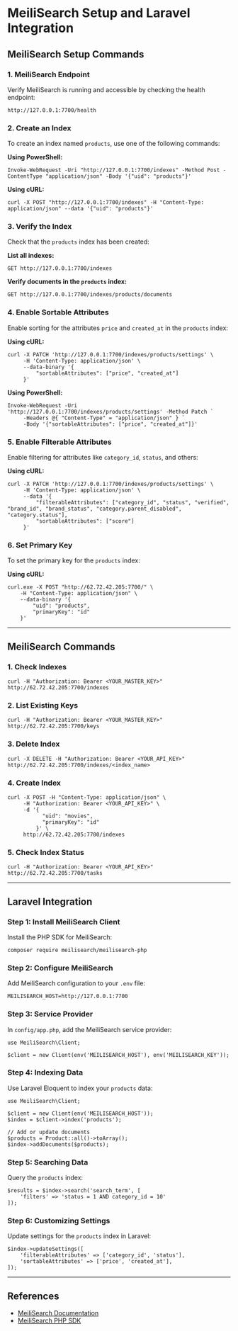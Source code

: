 # MeiliSearch Setup and Laravel Integration

## MeiliSearch Setup Commands

### 1. MeiliSearch Endpoint
Verify MeiliSearch is running and accessible by checking the health endpoint:
```
http://127.0.0.1:7700/health
```

### 2. Create an Index
To create an index named `products`, use one of the following commands:

**Using PowerShell:**
```
Invoke-WebRequest -Uri "http://127.0.0.1:7700/indexes" -Method Post -ContentType "application/json" -Body '{"uid": "products"}'
```

**Using cURL:**
```
curl -X POST "http://127.0.0.1:7700/indexes" -H "Content-Type: application/json" --data '{"uid": "products"}'
```

### 3. Verify the Index
Check that the `products` index has been created:

**List all indexes:**
```
GET http://127.0.0.1:7700/indexes
```

**Verify documents in the `products` index:**
```
GET http://127.0.0.1:7700/indexes/products/documents
```

### 4. Enable Sortable Attributes
Enable sorting for the attributes `price` and `created_at` in the `products` index:

**Using cURL:**
```
curl -X PATCH 'http://127.0.0.1:7700/indexes/products/settings' \
     -H 'Content-Type: application/json' \
     --data-binary '{
         "sortableAttributes": ["price", "created_at"]
     }'
```

**Using PowerShell:**
```
Invoke-WebRequest -Uri 'http://127.0.0.1:7700/indexes/products/settings' -Method Patch `
     -Headers @{ "Content-Type" = "application/json" } `
     -Body '{"sortableAttributes": ["price", "created_at"]}'
```

### 5. Enable Filterable Attributes
Enable filtering for attributes like `category_id`, `status`, and others:

**Using cURL:**
```
curl -X PATCH 'http://127.0.0.1:7700/indexes/products/settings' \
     -H 'Content-Type: application/json' \
     --data '{
         "filterableAttributes": ["category_id", "status", "verified", "brand_id", "brand_status", "category.parent_disabled", "category.status"],
         "sortableAttributes": ["score"]
     }'
```

### 6. Set Primary Key
To set the primary key for the `products` index:

**Using cURL:**
```
curl.exe -X POST "http://62.72.42.205:7700/" \
    -H "Content-Type: application/json" \
    --data-binary '{
        "uid": "products",
        "primaryKey": "id"
    }'
```

---

## MeiliSearch Commands

### 1. Check Indexes
```
curl -H "Authorization: Bearer <YOUR_MASTER_KEY>" http://62.72.42.205:7700/indexes
```

### 2. List Existing Keys
```
curl -H "Authorization: Bearer <YOUR_MASTER_KEY>" http://62.72.42.205:7700/keys
```

### 3. Delete Index
```
curl -X DELETE -H "Authorization: Bearer <YOUR_API_KEY>" http://62.72.42.205:7700/indexes/<index_name>
```

### 4. Create Index
```
curl -X POST -H "Content-Type: application/json" \
     -H "Authorization: Bearer <YOUR_API_KEY>" \
     -d '{
           "uid": "movies",
           "primaryKey": "id"
         }' \
     http://62.72.42.205:7700/indexes
```

### 5. Check Index Status
```
curl -H "Authorization: Bearer <YOUR_API_KEY>" http://62.72.42.205:7700/tasks
```

---

## Laravel Integration

### Step 1: Install MeiliSearch Client
Install the PHP SDK for MeiliSearch:
```
composer require meilisearch/meilisearch-php
```

### Step 2: Configure MeiliSearch
Add MeiliSearch configuration to your `.env` file:
```
MEILISEARCH_HOST=http://127.0.0.1:7700
```

### Step 3: Service Provider
In `config/app.php`, add the MeiliSearch service provider:
```
use MeiliSearch\Client;

$client = new Client(env('MEILISEARCH_HOST'), env('MEILISEARCH_KEY'));
```

### Step 4: Indexing Data
Use Laravel Eloquent to index your `products` data:
```
use MeiliSearch\Client;

$client = new Client(env('MEILISEARCH_HOST'));
$index = $client->index('products');

// Add or update documents
$products = Product::all()->toArray();
$index->addDocuments($products);
```

### Step 5: Searching Data
Query the `products` index:
```
$results = $index->search('search_term', [
    'filters' => 'status = 1 AND category_id = 10'
]);
```

### Step 6: Customizing Settings
Update settings for the `products` index in Laravel:
```
$index->updateSettings([
    'filterableAttributes' => ['category_id', 'status'],
    'sortableAttributes' => ['price', 'created_at'],
]);
```

---

## References
- [MeiliSearch Documentation](https://docs.meilisearch.com)
- [MeiliSearch PHP SDK](https://github.com/meilisearch/meilisearch-php)


